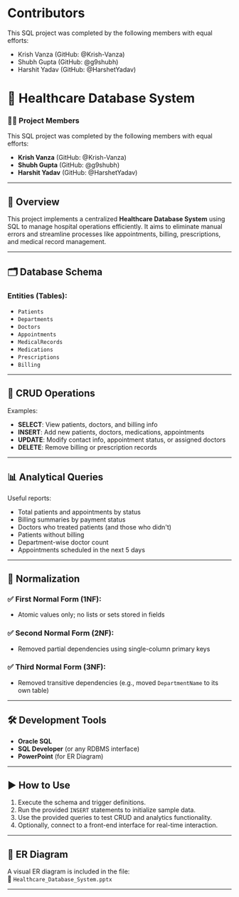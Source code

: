 # Contributors

This SQL project was completed by the following members with equal efforts:

- Krish Vanza (GitHub: @Krish-Vanza)
- Shubh Gupta (GitHub: @g9shubh)
- Harshit Yadav (GitHub: @HarshetYadav)

# 🏥 Healthcare Database System

### 👨‍💻 Project Members
This SQL project was completed by the following members with equal efforts:
- **Krish Vanza** (GitHub: @Krish-Vanza) 
- **Shubh Gupta** (GitHub: @g9shubh)  
- **Harshit Yadav**  (GitHub: @HarshetYadav) 

---

## 📖 Overview

This project implements a centralized **Healthcare Database System** using SQL to manage hospital operations efficiently. It aims to eliminate manual errors and streamline processes like appointments, billing, prescriptions, and medical record management.

---



## 🗂️ Database Schema

### Entities (Tables):
- `Patients`
- `Departments`
- `Doctors`
- `Appointments`
- `MedicalRecords`
- `Medications`
- `Prescriptions`
- `Billing`

---


## 🔄 CRUD Operations

Examples:
- **SELECT**: View patients, doctors, and billing info  
- **INSERT**: Add new patients, doctors, medications, appointments  
- **UPDATE**: Modify contact info, appointment status, or assigned doctors  
- **DELETE**: Remove billing or prescription records  

---

## 📊 Analytical Queries

Useful reports:
- Total patients and appointments by status  
- Billing summaries by payment status  
- Doctors who treated patients (and those who didn't)  
- Patients without billing  
- Department-wise doctor count  
- Appointments scheduled in the next 5 days  

---

## 🧹 Normalization

### ✅ First Normal Form (1NF):
- Atomic values only; no lists or sets stored in fields  

### ✅ Second Normal Form (2NF):
- Removed partial dependencies using single-column primary keys  

### ✅ Third Normal Form (3NF):
- Removed transitive dependencies (e.g., moved `DepartmentName` to its own table)

---

## 🛠 Development Tools

- **Oracle SQL**
- **SQL Developer** (or any RDBMS interface)
- **PowerPoint** (for ER Diagram)

---

## ▶️ How to Use

1. Execute the schema and trigger definitions.
2. Run the provided `INSERT` statements to initialize sample data.
3. Use the provided queries to test CRUD and analytics functionality.
4. Optionally, connect to a front-end interface for real-time interaction.

---

## 🧬 ER Diagram

A visual ER diagram is included in the file:  
📄 `Healthcare_Database_System.pptx`

---

